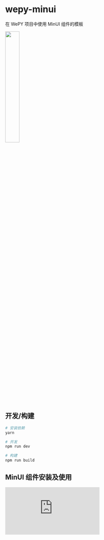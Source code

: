 # wepy-minui
在 WePY 项目中使用 MinUI 组件的模板

<img src="https://ws3.sinaimg.cn/large/006tKfTcgy1fm6xmveiqmj30k00zo76h.jpg" width="30%" height="30%">

## 开发/构建

``` bash
# 安装依赖
yarn

# 开发
npm run dev

# 构建
npm run build
```

## MinUI 组件安装及使用

![MinUI 官方文档](https://meili.github.io/min/docs/min-cli/third-project/tutorial/with-wepy.html)
